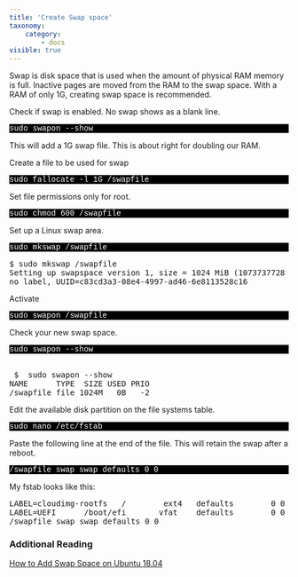 ```yaml
---
title: 'Create Swap space'
taxonomy:
    category:
        - docs
visible: true
---
```


<p>Swap is disk space that is used when the amount of physical RAM memory is full. Inactive pages are moved from the RAM to the swap space. With a RAM of only 1G, creating swap space is recommended.</p>

<p>Check if swap is enabled. No swap shows as a blank line.</p>

 <p style="font-family:Courier; color:white; background-color:black;">
 sudo swapon --show
</p>   
 <p>This will add a 1G swap file. This is about right for doubling our RAM.</p>
<p> 
Create a file to be used for swap</p>
 <p style="font-family:Courier; color:white; background-color:black;">
 sudo fallocate -l 1G /swapfile
</p>   

<p>Set file permissions only for root.</p>

 <p style="font-family:Courier; color:white; background-color:black;">
 sudo chmod 600 /swapfile
</p>   

 <p>Set up a Linux swap area.</p>
 
 <p style="font-family:Courier; color:white; background-color:black;">
 sudo mkswap /swapfile
</p>   
 <p><pre>$ sudo mkswap /swapfile
Setting up swapspace version 1, size = 1024 MiB (1073737728 bytes)
no label, UUID=c83cd3a3-08e4-4997-ad46-6e8113528c16</pre></p>

<p>Activate</p>

 <p style="font-family:Courier; color:white; background-color:black;">
sudo swapon /swapfile
</p> 


<p>Check your new swap space.</p>

 <p style="font-family:Courier; color:white; background-color:black;">
sudo swapon --show
</p> 
 
 
<p><pre> 
 $  sudo swapon --show
NAME      TYPE  SIZE USED PRIO
/swapfile file 1024M   0B   -2
</pre></p>

<p>Edit the available disk partition on the file systems table.</p>

 <p style="font-family:Courier; color:white; background-color:black;">
sudo nano /etc/fstab
</p> 


<p> Paste the following line at the end of the file. This will retain the swap after a reboot.</p>

 <p style="font-family:Courier; color:white; background-color:black;">
/swapfile swap swap defaults 0 0
</p> 

<p>My fstab looks like this:<br>
<pre>
LABEL=cloudimg-rootfs   /        ext4   defaults        0 0
LABEL=UEFI      /boot/efi       vfat    defaults        0 0
/swapfile swap swap defaults 0 0
</pre>
</p>

 
<h3>Additional Reading </h3>  
    <a href="https://linuxize.com/post/how-to-add-swap-space-on-ubuntu-18-04/">How to Add Swap Space on Ubuntu 18.04</a>











